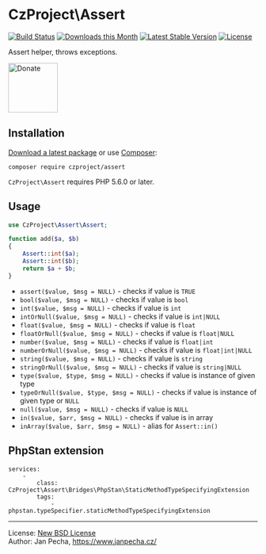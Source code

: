 # CzProject\Assert

[![Build Status](https://github.com/czproject/assert/workflows/Build/badge.svg)](https://github.com/czproject/assert/actions)
[![Downloads this Month](https://img.shields.io/packagist/dm/czproject/assert.svg)](https://packagist.org/packages/czproject/assert)
[![Latest Stable Version](https://poser.pugx.org/czproject/assert/v/stable)](https://github.com/czproject/assert/releases)
[![License](https://img.shields.io/badge/license-New%20BSD-blue.svg)](https://github.com/czproject/assert/blob/master/license.md)

Assert helper, throws exceptions.

<a href="https://www.janpecha.cz/donate/"><img src="https://buymecoffee.intm.org/img/donate-banner.v1.svg" alt="Donate" height="100"></a>


## Installation

[Download a latest package](https://github.com/czproject/assert/releases) or use [Composer](http://getcomposer.org/):

```
composer require czproject/assert
```

`CzProject\Assert` requires PHP 5.6.0 or later.


## Usage


``` php
use CzProject\Assert\Assert;

function add($a, $b)
{
	Assert::int($a);
	Assert::int($b);
	return $a + $b;
}
```

* `assert($value, $msg = NULL)` - checks if value is `TRUE`
* `bool($value, $msg = NULL)` - checks if value is `bool`
* `int($value, $msg = NULL)` - checks if value is `int`
* `intOrNull($value, $msg = NULL)` - checks if value is `int|NULL`
* `float($value, $msg = NULL)` - checks if value is `float`
* `floatOrNull($value, $msg = NULL)` - checks if value is `float|NULL`
* `number($value, $msg = NULL)` - checks if value is `float|int`
* `numberOrNull($value, $msg = NULL)` - checks if value is `float|int|NULL`
* `string($value, $msg = NULL)` - checks if value is `string`
* `stringOrNull($value, $msg = NULL)` - checks if value is `string|NULL`
* `type($value, $type, $msg = NULL)` - checks if value is instance of given type
* `typeOrNull($value, $type, $msg = NULL)` - checks if value is instance of given type or `NULL`
* `null($value, $msg = NULL)` - checks if value is `NULL`
* `in($value, $arr, $msg = NULL)` - checks if value is in array
* `inArray($value, $arr, $msg = NULL)` - alias for `Assert::in()`


## PhpStan extension

```neon
services:
	-
		class: CzProject\Assert\Bridges\PhpStan\StaticMethodTypeSpecifyingExtension
		tags:
			- phpstan.typeSpecifier.staticMethodTypeSpecifyingExtension
```

------------------------------

License: [New BSD License](license.md)
<br>Author: Jan Pecha, https://www.janpecha.cz/
